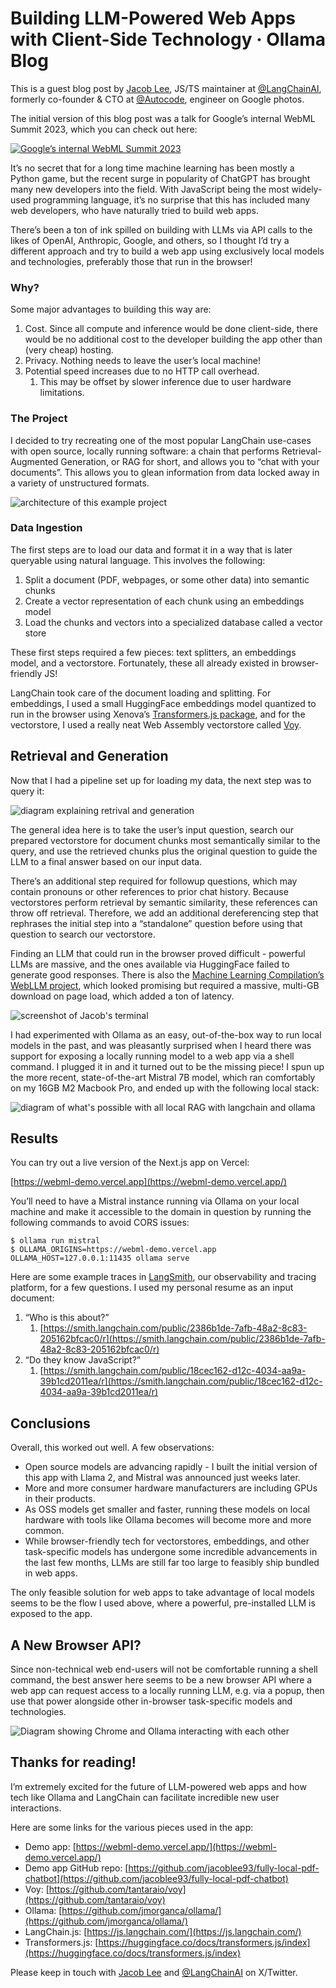 # Building LLM-Powered Web Apps with Client-Side Technology · Ollama Blog
This is a guest blog post by [Jacob Lee](https://twitter.com/hacubu), JS/TS maintainer at [@LangChainAI](https://twitter.com/LangChainAI), formerly co-founder & CTO at [@Autocode](https://twitter.com/Autocode), engineer on Google photos.

The initial version of this blog post was a talk for Google’s internal WebML Summit 2023, which you can check out here:

[![Google’s internal WebML Summit 2023](https://github.com/jmorganca/ollama/assets/3325447/06a39819-ae1a-48c6-8875-fd1cba909b63)](https://www.youtube.com/watch?v=-1sdWLr3TbI)

It’s no secret that for a long time machine learning has been mostly a Python game, but the recent surge in popularity of ChatGPT has brought many new developers into the field. With JavaScript being the most widely-used programming language, it’s no surprise that this has included many web developers, who have naturally tried to build web apps.

There’s been a ton of ink spilled on building with LLMs via API calls to the likes of OpenAI, Anthropic, Google, and others, so I thought I’d try a different approach and try to build a web app using exclusively local models and technologies, preferably those that run in the browser!

### Why?

Some major advantages to building this way are:

1.  Cost. Since all compute and inference would be done client-side, there would be no additional cost to the developer building the app other than (very cheap) hosting.
2.  Privacy. Nothing needs to leave the user’s local machine!
3.  Potential speed increases due to no HTTP call overhead.
    1.  This may be offset by slower inference due to user hardware limitations.

### The Project

I decided to try recreating one of the most popular LangChain use-cases with open source, locally running software: a chain that performs Retrieval-Augmented Generation, or RAG for short, and allows you to “chat with your documents”. This allows you to glean information from data locked away in a variety of unstructured formats.

![architecture of this example project](https://github.com/jmorganca/ollama/assets/3325447/8a0764d6-9b91-46da-84d1-9f725055b1e9)

### Data Ingestion

The first steps are to load our data and format it in a way that is later queryable using natural language. This involves the following:

1.  Split a document (PDF, webpages, or some other data) into semantic chunks
2.  Create a vector representation of each chunk using an embeddings model
3.  Load the chunks and vectors into a specialized database called a vector store

These first steps required a few pieces: text splitters, an embeddings model, and a vectorstore. Fortunately, these all already existed in browser-friendly JS!

LangChain took care of the document loading and splitting. For embeddings, I used a small HuggingFace embeddings model quantized to run in the browser using Xenova’s [Transformers.js package](https://huggingface.co/docs/transformers.js/index), and for the vectorstore, I used a really neat Web Assembly vectorstore called [Voy](https://github.com/tantaraio/voy).

Retrieval and Generation
------------------------

Now that I had a pipeline set up for loading my data, the next step was to query it:

![diagram explaining retrival and generation](https://github.com/jmorganca/ollama/assets/3325447/73789be4-b05f-4bcb-9a33-97d5034775d6)

The general idea here is to take the user’s input question, search our prepared vectorstore for document chunks most semantically similar to the query, and use the retrieved chunks plus the original question to guide the LLM to a final answer based on our input data.

There’s an additional step required for followup questions, which may contain pronouns or other references to prior chat history. Because vectorstores perform retrieval by semantic similarity, these references can throw off retrieval. Therefore, we add an additional dereferencing step that rephrases the initial step into a “standalone” question before using that question to search our vectorstore.

Finding an LLM that could run in the browser proved difficult - powerful LLMs are massive, and the ones available via HuggingFace failed to generate good responses. There is also the [Machine Learning Compilation’s WebLLM project](https://webllm.mlc.ai/), which looked promising but required a massive, multi-GB download on page load, which added a ton of latency.

![screenshot of Jacob's terminal](https://github.com/jmorganca/ollama/assets/3325447/18dfa432-1f96-449f-a71a-64cf3b70a6ae)

I had experimented with Ollama as an easy, out-of-the-box way to run local models in the past, and was pleasantly surprised when I heard there was support for exposing a locally running model to a web app via a shell command. I plugged it in and it turned out to be the missing piece! I spun up the more recent, state-of-the-art Mistral 7B model, which ran comfortably on my 16GB M2 Macbook Pro, and ended up with the following local stack:

![diagram of what's possible with all local RAG with langchain and ollama](https://github.com/jmorganca/ollama/assets/3325447/6b056a02-1996-41cb-9464-f44f22cac4ba)

Results
-------

You can try out a live version of the Next.js app on Vercel:

[https://webml-demo.vercel.app](https://webml-demo.vercel.app/)

You’ll need to have a Mistral instance running via Ollama on your local machine and make it accessible to the domain in question by running the following commands to avoid CORS issues:

```
$ ollama run mistral
$ OLLAMA_ORIGINS=https://webml-demo.vercel.app OLLAMA_HOST=127.0.0.1:11435 ollama serve

```


Here are some example traces in [LangSmith](https://smith.langchain.com/), our observability and tracing platform, for a few questions. I used my personal resume as an input document:

1.  “Who is this about?”
    1.  [https://smith.langchain.com/public/2386b1de-7afb-48a2-8c83-205162bfcac0/r](https://smith.langchain.com/public/2386b1de-7afb-48a2-8c83-205162bfcac0/r)
2.  “Do they know JavaScript?”
    1.  [https://smith.langchain.com/public/18cec162-d12c-4034-aa9a-39b1cd2011ea/r](https://smith.langchain.com/public/18cec162-d12c-4034-aa9a-39b1cd2011ea/r)

Conclusions
-----------

Overall, this worked out well. A few observations:

*   Open source models are advancing rapidly - I built the initial version of this app with Llama 2, and Mistral was announced just weeks later.
*   More and more consumer hardware manufacturers are including GPUs in their products.
*   As OSS models get smaller and faster, running these models on local hardware with tools like Ollama becomes will become more and more common.
*   While browser-friendly tech for vectorstores, embeddings, and other task-specific models has undergone some incredible advancements in the last few months, LLMs are still far too large to feasibly ship bundled in web apps.

The only feasible solution for web apps to take advantage of local models seems to be the flow I used above, where a powerful, pre-installed LLM is exposed to the app.

A New Browser API?
------------------

Since non-technical web end-users will not be comfortable running a shell command, the best answer here seems to be a new browser API where a web app can request access to a locally running LLM, e.g. via a popup, then use that power alongside other in-browser task-specific models and technologies.

![Diagram showing Chrome and Ollama interacting with each other](https://github.com/jmorganca/ollama/assets/3325447/0ce6fd04-601a-4e17-b0cd-cb756e827374)

Thanks for reading!
-------------------

I’m extremely excited for the future of LLM-powered web apps and how tech like Ollama and LangChain can facilitate incredible new user interactions.

Here are some links for the various pieces used in the app:

*   Demo app: [https://webml-demo.vercel.app/](https://webml-demo.vercel.app/)
*   Demo app GitHub repo: [https://github.com/jacoblee93/fully-local-pdf-chatbot](https://github.com/jacoblee93/fully-local-pdf-chatbot)
*   Voy: [https://github.com/tantaraio/voy](https://github.com/tantaraio/voy)
*   Ollama: [https://github.com/jmorganca/ollama/](https://github.com/jmorganca/ollama/)
*   LangChain.js: [https://js.langchain.com/](https://js.langchain.com/)
*   Transformers.js: [https://huggingface.co/docs/transformers.js/index](https://huggingface.co/docs/transformers.js/index)

Please keep in touch with [Jacob Lee](https://twitter.com/hacubu) and [@LangChainAI](https://twitter.com/LangChainAI) on X/Twitter.
